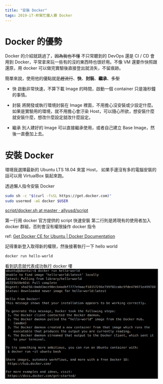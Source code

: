 ```yaml
---
title: "安裝 Docker"
tags: 2019-iT-邦幫忙鐵人賽 Docker
---
```


# Docker 的優勢
Docker 的介紹就跳過了，~~因為我也不懂~~
不只常聽到的 DevOps 還是 CI / CD 會用到 Docker，平常拿來玩一些有的沒的東西時也很好用。不像 VM 還要作快照跟還原，用 docker 可以做完實驗後直接登出就消失，不留痕跡。

簡單來說，使用他的優點就是~~趕流行~~、**快**、**封裝**、**繼承**、~~多型~~

* 快
啟動非常快速，不算下載 Image 的時間，啟動一個 container 只是幾秒鐘的事情。

* 封裝
將開發或執行環境封裝在 Image 裡面，不用擔心沒安裝或少設定什麼。
如果是實驗用的環境，就不用擔心會汙染 Host，可以隨心所欲，想安裝什麼就安裝什麼，想改什麼設定就改什麼設定。

* 繼承
別人建好的 Image 可以直接繼承使用，或者自己建立 Base Image，然後一直疊加上去。

# 安裝 Docker
環境我選擇最新的 Ubuntu LTS 18.04 來當 Host，
如果手邊沒有多的電腦安裝的話可以用 VirtualBox 裝起來跑。

透過懶人指令安裝 Docker
```bash
sudo sh -c "$(curl -fsSL https://get.docker.com)"
sudo usermod -aG docker $USER
```
[script/docker.sh at master · allyusd/script](https://github.com/allyusd/script/blob/master/docker.sh)

第一行用 docker 官方提供的 script 快速安裝
第二行則是將現有的使用者加入 docker 群組，否則會沒有權限操作 docker 指令

ref: [Get Docker CE for Ubuntu | Docker Documentation](https://docs.docker.com/install/linux/docker-ce/ubuntu/#install-using-the-convenience-script)

記得重新登入取得新的權限，然後接著執行一下 hello world
```bash
docker run hello-world
```

看到訊息就代表成功執行 docker 嘍
![](/assets/images/2018-10-02-install-docker/2018-10-02_22-06-01.png)